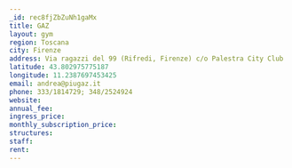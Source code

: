```yaml
---
_id: rec8fjZbZuNh1gaMx
title: GAZ
layout: gym
region: Toscana
city: Firenze
address: Via ragazzi del 99 (Rifredi, Firenze) c/o Palestra City Club
latitude: 43.802975775187
longitude: 11.2387697453425
email: andrea@piugaz.it
phone: 333/1814729; 348/2524924
website: 
annual_fee: 
ingress_price: 
monthly_subscription_price: 
structures: 
staff: 
rent: 
---
```


